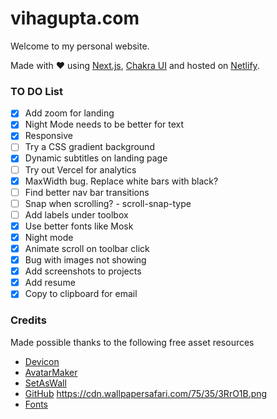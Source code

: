 # vihagupta.com
Welcome to my personal website.

Made with :heart: using [Next.js](https://nextjs.org/), [Chakra UI](https://chakra-ui.com/) and hosted on [Netlify](https://www.netlify.com/).


### TO DO List
- [x] Add zoom for landing
- [x] Night Mode needs to be better for text
- [x] Responsive
- [ ] Try a CSS gradient background
- [x] Dynamic subtitles on landing page
- [ ] Try out Vercel for analytics
- [x] MaxWidth bug. Replace white bars with black?
- [ ] Find better nav bar transitions
- [ ] Snap when scrolling? - scroll-snap-type 
- [ ] Add labels under toolbox
- [x] Use better fonts like Mosk
- [x] Night mode
- [x] Animate scroll on toolbar click
- [x] Bug with images not showing
- [x] Add screenshots to projects
- [x] Add resume
- [x] Copy to clipboard for email

### Credits
Made possible thanks to the following free asset resources
 - [Devicon](https://devicon.dev/)
 - [AvatarMaker](https://avatarmaker.net/)
 - [SetAsWall](https://www.setaswall.com/gradient-wallpapers/gradient-phone-wallpaper-043/)
 - [GitHub](https://github.com/brave/brave-browser/issues/8061)
 https://cdn.wallpapersafari.com/75/35/3RrO1B.png
 - [Fonts](https://www.cufonfonts.com/font/mosk)
